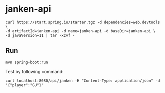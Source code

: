 # janken-api

```
curl https://start.spring.io/starter.tgz -d dependencies=web,devtools \
-d artifactId=janken-api -d name=janken-api -d baseDir=janken-api \
-d javaVersion=11 | tar -xzvf -
```

## Run

```
mvn spring-boot:run
```

Test by following command:

```
curl localhost:8080/api/janken -H "Content-Type: application/json" -d '{"player":"GU"}'
```

